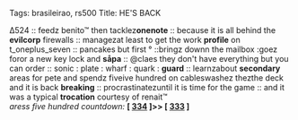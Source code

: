 Tags: brasileirao, rs500
Title: HE'S BACK
  
∆524 :: feedz benito™ then tacklez**onenote** :: because it is all behind the **evilcorp** firewalls :: managezat least to get the work **profile** on t_oneplus_seven :: pancakes but first ° ::bringz downn the mailbox :goez foror a new key lock and **såpa** :: @claes they don't have everything but you can order :: sonic : plate : wharf : quark : **guard** :: learnzabout **secondary** areas for pete and spendz fiveive hundred on cableswashez thezthe deck and it is back **breaking** :: procrastinatezuntil it is time for the game :: and it was a typical **trocation** courtesy of renait™  
_aress five hundred countdown:_ **[ [334](https://www.allmusic.com/album/abraxas-mw0000191745) ]>> [ [333](https://www.allmusic.com/album/still-bill-mw0000311926) ]**  
